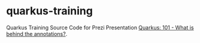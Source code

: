 # quarkus-training

Quarkus Training Source Code for Prezi Presentation [Quarkus: 101 - What is behind the annotations?](https://prezi.com/p/ddloghc-my8m/?present=1).
